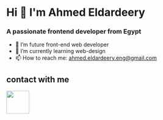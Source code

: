 # Hi 👋 I'm Ahmed Eldardeery
### A passionate frontend developer from Egypt

- 🔭 I’m future front-end web developer
- 🌱 I’m currently learning web-design
- 📫 How to reach me: ahmed.eldardeery.eng@gmail.com

## contact with me
<a href="mailto:ahmed.eldardeery.eng@gmail.com" target="blank"><img align="center" src="https://cdn-icons-png.flaticon.com/512/888/888853.png" height="60" style="margin-right: 10px;" /></a> 
